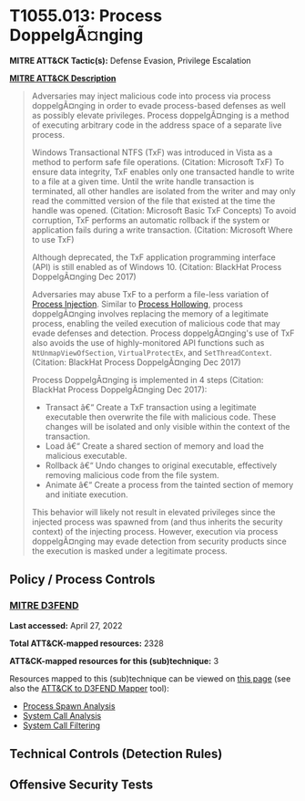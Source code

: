 # T1055.013: Process DoppelgÃ¤nging
**MITRE ATT&CK Tactic(s):** Defense Evasion, Privilege Escalation

**[MITRE ATT&CK Description](https://attack.mitre.org/techniques/T1055/013)**
<blockquote>Adversaries may inject malicious code into process via process doppelgÃ¤nging in order to evade process-based defenses as well as possibly elevate privileges. Process doppelgÃ¤nging is a method of executing arbitrary code in the address space of a separate live process. 

Windows Transactional NTFS (TxF) was introduced in Vista as a method to perform safe file operations. (Citation: Microsoft TxF) To ensure data integrity, TxF enables only one transacted handle to write to a file at a given time. Until the write handle transaction is terminated, all other handles are isolated from the writer and may only read the committed version of the file that existed at the time the handle was opened. (Citation: Microsoft Basic TxF Concepts) To avoid corruption, TxF performs an automatic rollback if the system or application fails during a write transaction. (Citation: Microsoft Where to use TxF)

Although deprecated, the TxF application programming interface (API) is still enabled as of Windows 10. (Citation: BlackHat Process DoppelgÃ¤nging Dec 2017)

Adversaries may abuse TxF to a perform a file-less variation of [Process Injection](https://attack.mitre.org/techniques/T1055). Similar to [Process Hollowing](https://attack.mitre.org/techniques/T1055/012), process doppelgÃ¤nging involves replacing the memory of a legitimate process, enabling the veiled execution of malicious code that may evade defenses and detection. Process doppelgÃ¤nging's use of TxF also avoids the use of highly-monitored API functions such as <code>NtUnmapViewOfSection</code>, <code>VirtualProtectEx</code>, and <code>SetThreadContext</code>. (Citation: BlackHat Process DoppelgÃ¤nging Dec 2017)

Process DoppelgÃ¤nging is implemented in 4 steps (Citation: BlackHat Process DoppelgÃ¤nging Dec 2017):

* Transact â€“ Create a TxF transaction using a legitimate executable then overwrite the file with malicious code. These changes will be isolated and only visible within the context of the transaction.
* Load â€“ Create a shared section of memory and load the malicious executable.
* Rollback â€“ Undo changes to original executable, effectively removing malicious code from the file system.
* Animate â€“ Create a process from the tainted section of memory and initiate execution.

This behavior will likely not result in elevated privileges since the injected process was spawned from (and thus inherits the security context) of the injecting process. However, execution via process doppelgÃ¤nging may evade detection from security products since the execution is masked under a legitimate process. </blockquote>

## Policy / Process Controls
### [MITRE D3FEND](https://d3fend.mitre.org/)
**Last accessed:** April 27, 2022

**Total ATT&CK-mapped resources:** 2328

**ATT&CK-mapped resources for this (sub)technique:** 3

Resources mapped to this (sub)technique can be viewed on [this page](https://d3fend.mitre.org/) (see also the [ATT&CK to D3FEND Mapper](https://d3fend.mitre.org/tools/attack-mapper) tool):

* [Process Spawn Analysis](https://d3fend.mitre.org/techniques/d3f:ProcessSpawnAnalysis)
* [System Call Analysis](https://d3fend.mitre.org/techniques/d3f:SystemCallAnalysis)
* [System Call Filtering](https://d3fend.mitre.org/techniques/d3f:SystemCallFiltering)

## Technical Controls (Detection Rules)

## Offensive Security Tests
